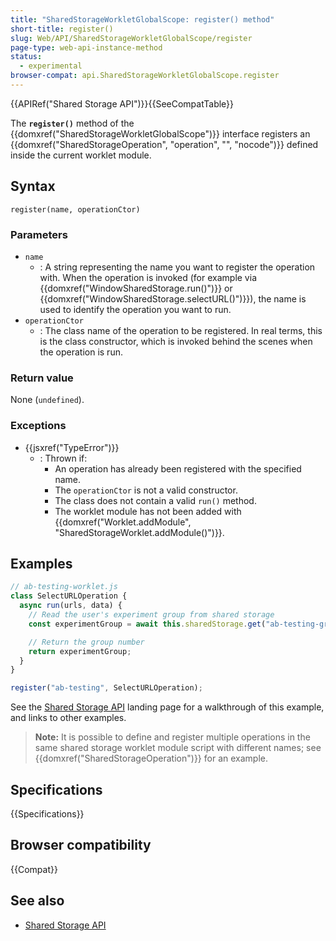 ```yaml
---
title: "SharedStorageWorkletGlobalScope: register() method"
short-title: register()
slug: Web/API/SharedStorageWorkletGlobalScope/register
page-type: web-api-instance-method
status:
  - experimental
browser-compat: api.SharedStorageWorkletGlobalScope.register
---
```


{{APIRef("Shared Storage API")}}{{SeeCompatTable}}

The **`register()`** method of the
{{domxref("SharedStorageWorkletGlobalScope")}} interface registers an {{domxref("SharedStorageOperation", "operation", "", "nocode")}} defined inside the current worklet module.

## Syntax

```js-nolint
register(name, operationCtor)
```

### Parameters

- `name`
  - : A string representing the name you want to register the operation with. When the operation is invoked (for example via {{domxref("WindowSharedStorage.run()")}} or {{domxref("WindowSharedStorage.selectURL()")}}), the name is used to identify the operation you want to run.
- `operationCtor`
  - : The class name of the operation to be registered. In real terms, this is the class constructor, which is invoked behind the scenes when the operation is run.

### Return value

None (`undefined`).

### Exceptions

- {{jsxref("TypeError")}}
  - : Thrown if:
    - An operation has already been registered with the specified name.
    - The `operationCtor` is not a valid constructor.
    - The class does not contain a valid `run()` method.
    - The worklet module has not been added with {{domxref("Worklet.addModule", "SharedStorageWorklet.addModule()")}}.

## Examples

```js
// ab-testing-worklet.js
class SelectURLOperation {
  async run(urls, data) {
    // Read the user's experiment group from shared storage
    const experimentGroup = await this.sharedStorage.get("ab-testing-group");

    // Return the group number
    return experimentGroup;
  }
}

register("ab-testing", SelectURLOperation);
```

See the [Shared Storage API](/en-US/docs/Web/API/Shared_storage_API) landing page for a walkthrough of this example, and links to other examples.

> **Note:** It is possible to define and register multiple operations in the same shared storage worklet module script with different names; see {{domxref("SharedStorageOperation")}} for an example.

## Specifications

{{Specifications}}

## Browser compatibility

{{Compat}}

## See also

- [Shared Storage API](/en-US/docs/Web/API/Shared_storage_API)
